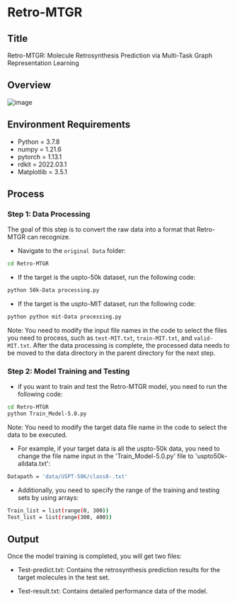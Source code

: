 # Retro-MTGR

## Title
Retro-MTGR: Molecule Retrosynthesis Prediction via Multi-Task Graph Representation Learning

## Overview

 ![image](https://github.com/zpczaizheli/Retro-MTGR/assets/47655168/ccc99491-49fc-4c5b-ad34-94a3c75bffb3)

## Environment Requirements
- Python = 3.7.8
- numpy = 1.21.6
- pytorch = 1.13.1
- rdkit = 2022.03.1
- Matplotlib = 3.5.1

## Process
### Step 1: Data Processing
The goal of this step is to convert the raw data into a format that Retro-MTGR can recognize.  
- Navigate to the `original Data` folder:
```bash
cd Retro-MTGR
```
- If the target is the uspto-50k dataset, run the following code:
```bash
python 50k-Data processing.py
```
- If the target is the uspto-MIT dataset, run the following code:
```bash
python python mit-Data processing.py
```
Note: You need to modify the input file names in the code to select the files you need to process, such as `test-MIT.txt`, `train-MIT.txt`, and `valid-MIT.txt`.
After the data processing is complete, the processed data needs to be moved to the data directory in the parent directory for the next step.

### Step 2: Model Training and Testing
- if you want to train and test the Retro-MTGR model, you need to run the following code:
```bash
cd Retro-MTGR
python Train_Model-5.0.py
```
Note: You need to modify the target data file name in the code to select the data to be executed.
- For example, if your target data is all the uspto-50k data, you need to change the file name input in the 'Train_Model-5.0.py' file to 'uspto50k-alldata.txt':
```bash
Datapath = 'data/USPT-50K/class8-.txt'
```
- Additionally, you need to specify the range of the training and testing sets by using arrays:

```bash
Train_list = list(range(0, 300))
Test_list = list(range(300, 400))
```
## Output
Once the model training is completed, you will get two files:

- Test-predict.txt: Contains the retrosynthesis prediction results for the target molecules in the test set.

- Test-result.txt: Contains detailed performance data of the model.



